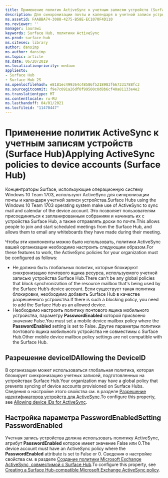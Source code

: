 ```yaml
---
title: Применение политик ActiveSync к учетным записям устройств (Surface Hub)
description: Для синхронизации почты и календаря в учетной записи устройства Microsoft Surface Hub используется протокол ActiveSync. Это позволяет пользователям присоединяться к запланированным собраниям и начинать их с устройства Surface Hub, а также отправлять доски по почте.
ms.assetid: FAABBA74-3088-4275-B58E-EC1070F4D110
ms.reviewer: ''
manager: laurawi
keywords: Surface Hub, политики ActiveSync
ms.prod: surface-hub
ms.sitesec: library
author: dansimp
ms.author: dansimp
ms.topic: article
ms.date: 06/20/2019
ms.localizationpriority: medium
appliesto:
- Surface Hub
- Surface Hub 2S
ms.openlocfilehash: e8181ec499364c48586f5218983f667331788fc3
ms.sourcegitcommit: f9e7c091a26df0f99500c0d8b6cf40a81133e4e2
ms.translationtype: MT
ms.contentlocale: ru-RU
ms.lasthandoff: 04/01/2021
ms.locfileid: "11470447"
---
```

# <a name="applying-activesync-policies-to-device-accounts-surface-hub"></a><span data-ttu-id="79b0d-105">Применение политик ActiveSync к учетным записям устройств (Surface Hub)</span><span class="sxs-lookup"><span data-stu-id="79b0d-105">Applying ActiveSync policies to device accounts (Surface Hub)</span></span>


<span data-ttu-id="79b0d-106">Концентраторы Surface, использующие операционную систему Windows 10 Team 1703, используют ActiveSync для синхронизации почты и календаря учетной записи устройства.</span><span class="sxs-lookup"><span data-stu-id="79b0d-106">Surface Hubs using the Windows 10 Team 1703 operating system make use of ActiveSync to sync mail and calendar of the device account.</span></span> <span data-ttu-id="79b0d-107">Это позволяет пользователям присоединяться к запланированным собраниям и начинать их с устройства Surface Hub, а также отправлять доски по почте.</span><span class="sxs-lookup"><span data-stu-id="79b0d-107">This allows people to join and start scheduled meetings from the Surface Hub, and allows them to email any whiteboards they have made during their meeting.</span></span>

<span data-ttu-id="79b0d-108">Чтобы эти компоненты можно было использовать, политики ActiveSync вашей организации необходимо настроить следующим образом.</span><span class="sxs-lookup"><span data-stu-id="79b0d-108">For these features to work, the ActiveSync policies for your organization must be configured as follows:</span></span>

-   <span data-ttu-id="79b0d-109">Не должно быть глобальных политик, которые блокируют синхронизацию почтового ящика ресурса, используемого учетной записью устройства Surface Hub.</span><span class="sxs-lookup"><span data-stu-id="79b0d-109">There can't be any global policies that block synchronization of the resource mailbox that's being used by the Surface Hub’s device account.</span></span> <span data-ttu-id="79b0d-110">Если существует такая политика блокировки, необходимо добавить Surface Hub в качестве разрешенного устройства.</span><span class="sxs-lookup"><span data-stu-id="79b0d-110">If there is such a blocking policy, you need to add the Surface Hub as an allowed device.</span></span>
-   <span data-ttu-id="79b0d-111">Необходимо настроить политику почтового ящика мобильного устройства, параметру **PasswordEnabled** которой присвоено значение False.</span><span class="sxs-lookup"><span data-stu-id="79b0d-111">You must set a mobile device mailbox policy where the **PasswordEnabled** setting is set to False.</span></span> <span data-ttu-id="79b0d-112">Другие параметры политики почтового ящика мобильного устройства не совместимы с Surface Hub.</span><span class="sxs-lookup"><span data-stu-id="79b0d-112">Other mobile device mailbox policy settings are not compatible with the Surface Hub.</span></span>

## <a name="allowing-the-deviceid"></a><span data-ttu-id="79b0d-113">Разрешение deviceID</span><span class="sxs-lookup"><span data-stu-id="79b0d-113">Allowing the DeviceID</span></span>

<span data-ttu-id="79b0d-114">В организации может использоваться глобальная политика, которая блокирует синхронизацию учетных записей, подготовленных на устройствах Surface Hub.</span><span class="sxs-lookup"><span data-stu-id="79b0d-114">Your organization may have a global policy that prevents syncing of device accounts provisioned on Surface Hubs.</span></span> <span data-ttu-id="79b0d-115">Сведения о настройке этого свойства см. в разделе [Разрешение идентификаторов устройств для ActiveSync](appendix-a-powershell-scripts-for-surface-hub.md#allowing-device-ids-for-activesync).</span><span class="sxs-lookup"><span data-stu-id="79b0d-115">To configure this property, see [Allowing device IDs for ActiveSync](appendix-a-powershell-scripts-for-surface-hub.md#allowing-device-ids-for-activesync).</span></span>

## <a name="setting-passwordenabled"></a><span data-ttu-id="79b0d-116">Настройка параметра PasswordEnabled</span><span class="sxs-lookup"><span data-stu-id="79b0d-116">Setting PasswordEnabled</span></span>

<span data-ttu-id="79b0d-117">Учетная запись устройства должна использовать политику ActiveSync, атрибут **PasswordEnabled** которое имеет значение False или 0.</span><span class="sxs-lookup"><span data-stu-id="79b0d-117">The device account must have an ActiveSync policy where the **PasswordEnabled** attribute is set to False or 0.</span></span> <span data-ttu-id="79b0d-118">Сведения о настройке свойства см. в разделе [Создание политики Microsoft Exchange ActiveSync, совместимой с Surface Hub](appendix-a-powershell-scripts-for-surface-hub.md#create-compatible-as-policy).</span><span class="sxs-lookup"><span data-stu-id="79b0d-118">To configure this property, see [Creating a Surface Hub-compatible Microsoft Exchange ActiveSync policy](appendix-a-powershell-scripts-for-surface-hub.md#create-compatible-as-policy).</span></span>

 

 





